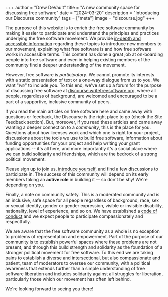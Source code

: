+++
author = "Drew DeVault"
title = "A new community space for discussing free software"
date = "2024-03-20"
description = "Introducing our Discourse community"
tags = ["meta"]
image = "discourse.jpg"
+++

The purpose of this website is to enrich the free software community by making
it easier to participate and understand the principles and practices underlying
the free software movement. We provide [in-depth and accessible information](/)
regarding these topics to introduce new members to our movement, explaining what
free software is and how free software works in accessible terms. This content
has done a great job at on-boarding people into free software and even in
helping existing members of the community find a deeper understanding of the
movement.

However, free software is *participatory*. We cannot promote its interests with
a static presentation of text or a one-way dialogue from us to you. We want
"*we*" to include *you*. To this end, we've set up a forum for the purpose of
discussing free software at [discourse.writefreesoftware.org][0], where all
people, regardless of background, are welcomed and encouraged to be a part of a
supportive, inclusive community of peers.

[0]: https://discourse.writefreesoftware.org

If you read the main articles on free software here and came away with questions
or feedback, the Discourse is the right place to go (check the Site Feedback
section). But, moreover, if you read these articles and came away wanting a
deeper connection to a *community*, this is the place for you. Questions about
how licenses work and which one is right for your project, discussions about the
tools we use to build free software, information about funding opportunities for
your project and help writing your grant applications -- it's all here, and more
importantly it's a social place where we can build solidarity and friendships,
which are the bedrock of a strong political movement.

Please sign up to join us, [introduce yourself][1], and find a few discussions
to participate in. The success of this community will depend on its early
members taking an **active role** in building it -- so don't be shy! We're
depending on you.

[1]: https://discourse.writefreesoftware.org/t/introduce-yourself/14

Finally, a note on community safety. This is a moderated community and is
an inclusive, safe space for all people regardless of background, race, sex or
sexual identity, gender or gender expression, visible or invisible disability,
nationality, level of experience, and so on. We have established a [code of
conduct](/conduct) and we expect people to participate compassionately and
respectfully.

We are aware that the free software community as a whole is no exception to
problems of representation and empowerment. Part of the purpose of our community
is to establish powerful spaces where these problems are not present, and
through this build strength and solidarity as the foundation of a stronger
political movement for free software. To this end we are taking pains to
establish a diverse and intersectional, but also compassionate and patient, team
of moderators to oversee our community, with a political awareness that extends
further than a simple understanding of free software liberation and includes
solidarity against all struggles for liberation, particularly those which our
movement has often left behind.

We're looking forward to seeing you there!
